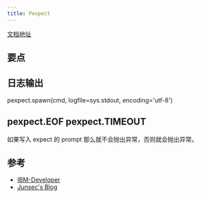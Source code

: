 ```yaml
---
title: Pexpect
---
```


[文档地址](https://pexpect.readthedocs.io/en/stable/overview.html)

## 要点

## 日志输出

pexpect.spawn(cmd, logfile=sys.stdout, encoding='utf-8')

## pexpect.EOF pexpect.TIMEOUT

如果写入 expect 的 prompt 那么就不会抛出异常，否则就会抛出异常。


## 参考

- [IBM-Developer](https://www.ibm.com/developerworks/cn/linux/l-cn-pexpect1/index.html)
- [Junsec's Blog](https://www.cnblogs.com/junsec/p/10511821.html)
